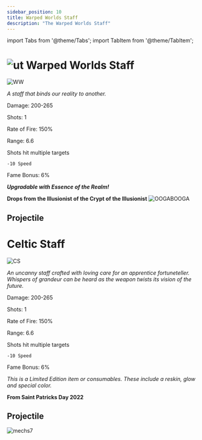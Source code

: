 ```yaml
---
sidebar_position: 10
title: Warped Worlds Staff
description: "The Warped Worlds Staff"
---
```


import Tabs from '@theme/Tabs';
import TabItem from '@theme/TabItem';

<Tabs>
  <TabItem value="Warped Worlds Staff" label="Warped Worlds Staff" default>

# ![ut](https://cdn.discordapp.com/attachments/1107378591026655272/1108667069987295232/adf.png) Warped Worlds Staff

![WW](https://vwiki.valorserver.com/api/item/picture/warped%20worlds%20staff)

<i>A staff that binds our reality to another.</i>

Damage: 200-265

Shots: 1

Rate of Fire: 150% 

Range: 6.6

Shots hit multiple targets

    -10 Speed

Fame Bonus: 6%

***Upgradable with Essence of the Realm!***

**Drops from the Illusionist of the Crypt of the Illusionist** ![OOGABOOGA](https://cdn.discordapp.com/attachments/1107378591026655272/1115115511420817479/triangle_7.png)

## Projectile

  </TabItem>
  <TabItem value="Celtic Staff" label="Celtic Staff">

# Celtic Staff

![CS](https://cdn.discordapp.com/attachments/828314781793779742/1115116180504596530/triangle_9.png)

<i>An uncanny staff crafted with loving care for an apprentice fortuneteller. Whispers of grandeur can be heard as the weapon twists its vision of the future.</i>

Damage: 200-265

Shots: 1

Rate of Fire: 150% 

Range: 6.6

Shots hit multiple targets

    -10 Speed

Fame Bonus: 6%

*This is a Limited Edition item or consumables. These include a reskin, glow and special color.*

**From Saint Patricks Day 2022**

## Projectile

![mechs7](https://user-images.githubusercontent.com/114798136/201545252-797bd50c-7e89-4cd9-bef6-1adc1133c9c0.png)

  </TabItem>
</Tabs>
